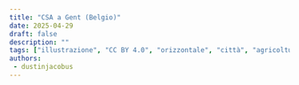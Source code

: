 ```yaml
---
title: "CSA a Gent (Belgio)"
date: 2025-04-29
draft: false
description: ""
tags: ["illustrazione", "CC BY 4.0", "orizzontale", "città", "agricoltura", "fiumi", "solare", "pale eoliche"]
authors:
 - dustinjacobus
---
```



